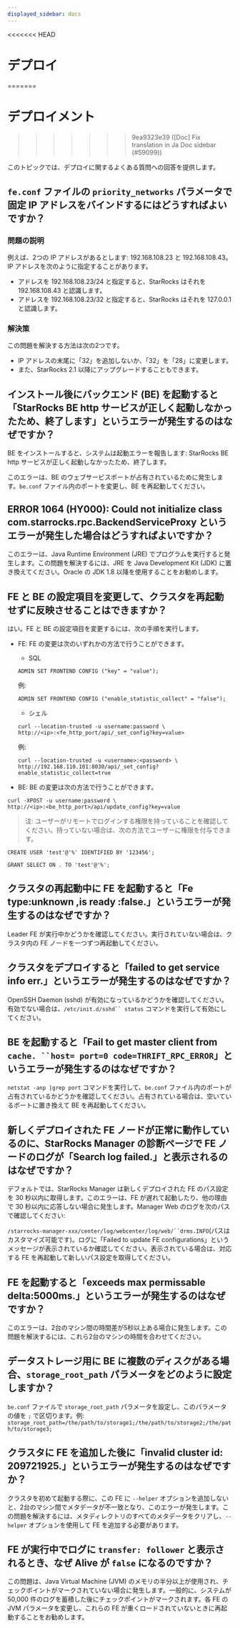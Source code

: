 ```yaml
---
displayed_sidebar: docs
---
```


<<<<<<< HEAD
# デプロイ
=======
# デプロイメント
>>>>>>> 9ea9323e39 ([Doc] Fix translation in Ja Doc sidebar (#59099))

このトピックでは、デプロイに関するよくある質問への回答を提供します。

## `fe.conf` ファイルの `priority_networks` パラメータで固定 IP アドレスをバインドするにはどうすればよいですか？

### 問題の説明

例えば、2つの IP アドレスがあるとします: 192.168.108.23 と 192.168.108.43。IP アドレスを次のように指定することがあります。

- アドレスを 192.168.108.23/24 と指定すると、StarRocks はそれを 192.168.108.43 と認識します。
- アドレスを 192.168.108.23/32 と指定すると、StarRocks はそれを 127.0.0.1 と認識します。

### 解決策

この問題を解決する方法は次の2つです。

- IP アドレスの末尾に「32」を追加しないか、「32」を「28」に変更します。
- また、StarRocks 2.1 以降にアップグレードすることもできます。

## インストール後にバックエンド (BE) を起動すると「StarRocks BE http サービスが正しく起動しなかったため、終了します」というエラーが発生するのはなぜですか？

BE をインストールすると、システムは起動エラーを報告します: StarRocks BE http サービスが正しく起動しなかったため、終了します。

このエラーは、BE のウェブサービスポートが占有されているために発生します。`be.conf` ファイル内のポートを変更し、BE を再起動してください。

## ERROR 1064 (HY000): Could not initialize class com.starrocks.rpc.BackendServiceProxy というエラーが発生した場合はどうすればよいですか？

このエラーは、Java Runtime Environment (JRE) でプログラムを実行すると発生します。この問題を解決するには、JRE を Java Development Kit (JDK) に置き換えてください。Oracle の JDK 1.8 以降を使用することをお勧めします。

## FE と BE の設定項目を変更して、クラスタを再起動せずに反映させることはできますか？

はい。FE と BE の設定項目を変更するには、次の手順を実行します。

- FE: FE の変更は次のいずれかの方法で行うことができます。
  - SQL

  ```plaintext
  ADMIN SET FRONTEND CONFIG ("key" = "value");
  ```

  例:

  ```plaintext
  ADMIN SET FRONTEND CONFIG ("enable_statistic_collect" = "false");
  ```

  - シェル

  ```plaintext
  curl --location-trusted -u username:password \
  http://<ip>:<fe_http_port/api/_set_config?key=value>
  ```

  例:

  ```plaintext
  curl --location-trusted -u <username>:<password> \
  http://192.168.110.101:8030/api/_set_config?enable_statistic_collect=true
  ```

- BE: BE の変更は次の方法で行うことができます。

```plaintext
curl -XPOST -u username:password \
http://<ip>:<be_http_port>/api/update_config?key=value
```

> 注: ユーザーがリモートでログインする権限を持っていることを確認してください。持っていない場合は、次の方法でユーザーに権限を付与できます。

```plaintext
CREATE USER 'test'@'%' IDENTIFIED BY '123456';

GRANT SELECT ON . TO 'test'@'%';
```

## クラスタの再起動中に FE を起動すると「Fe type:unknown ,is ready :false.」というエラーが発生するのはなぜですか？

Leader FE が実行中かどうかを確認してください。実行されていない場合は、クラスタ内の FE ノードを一つずつ再起動してください。

## クラスタをデプロイすると「failed to get service info err.」というエラーが発生するのはなぜですか？

OpenSSH Daemon (sshd) が有効になっているかどうかを確認してください。有効でない場合は、`/etc/init.d/sshd`` status` コマンドを実行して有効にしてください。

## BE を起動すると「Fail to get master client from `cache. ``host= port=0 code=THRIFT_RPC_ERROR`」というエラーが発生するのはなぜですか？

`netstat -anp |grep port` コマンドを実行して、`be.conf` ファイル内のポートが占有されているかどうかを確認してください。占有されている場合は、空いているポートに置き換えて BE を再起動してください。

## 新しくデプロイされた FE ノードが正常に動作しているのに、StarRocks Manager の診断ページで FE ノードのログが「Search log failed.」と表示されるのはなぜですか？

デフォルトでは、StarRocks Manager は新しくデプロイされた FE のパス設定を 30 秒以内に取得します。このエラーは、FE が遅れて起動したり、他の理由で 30 秒以内に応答しない場合に発生します。Manager Web のログを次のパスで確認してください:

`/starrocks-manager-xxx/center/log/webcenter/log/web/``drms.INFO`(パスはカスタマイズ可能です)。ログに「Failed to update FE configurations」というメッセージが表示されているか確認してください。表示されている場合は、対応する FE を再起動して新しいパス設定を取得してください。

## FE を起動すると「exceeds max permissable delta:5000ms.」というエラーが発生するのはなぜですか？

このエラーは、2台のマシン間の時間差が5秒以上ある場合に発生します。この問題を解決するには、これら2台のマシンの時間を合わせてください。

## データストレージ用に BE に複数のディスクがある場合、`storage_root_path` パラメータをどのように設定しますか？

`be.conf` ファイルで `storage_root_path` パラメータを設定し、このパラメータの値を `;` で区切ります。例: `storage_root_path=/the/path/to/storage1;/the/path/to/storage2;/the/path/to/storage3;`

## クラスタに FE を追加した後に「invalid cluster id: 209721925.」というエラーが発生するのはなぜですか？

クラスタを初めて起動する際に、この FE に `--helper` オプションを追加しないと、2台のマシン間でメタデータが不一致となり、このエラーが発生します。この問題を解決するには、メタディレクトリのすべてのメタデータをクリアし、`--helper` オプションを使用して FE を追加する必要があります。

## FE が実行中でログに `transfer: follower` と表示されるとき、なぜ Alive が `false` になるのですか？

この問題は、Java Virtual Machine (JVM) のメモリの半分以上が使用され、チェックポイントがマークされていない場合に発生します。一般的に、システムが 50,000 件のログを蓄積した後にチェックポイントがマークされます。各 FE の JVM パラメータを変更し、これらの FE が重くロードされていないときに再起動することをお勧めします。